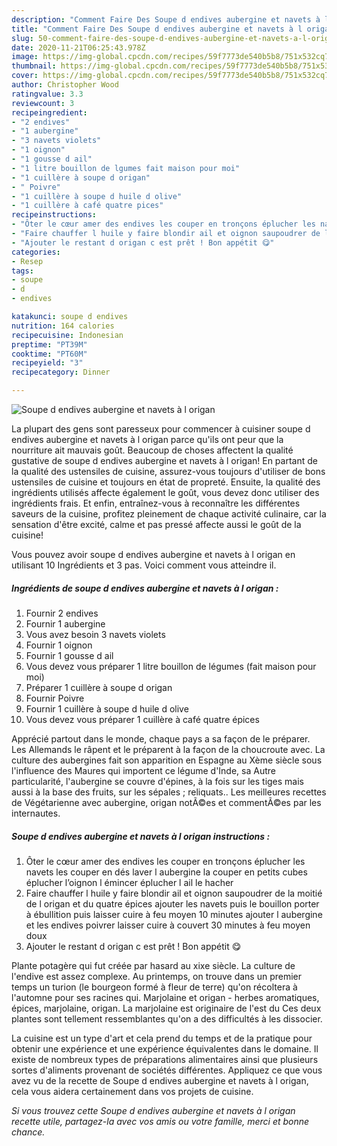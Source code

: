 ```yaml
---
description: "Comment Faire Des Soupe d endives aubergine et navets à l origan"
title: "Comment Faire Des Soupe d endives aubergine et navets à l origan"
slug: 50-comment-faire-des-soupe-d-endives-aubergine-et-navets-a-l-origan
date: 2020-11-21T06:25:43.978Z
image: https://img-global.cpcdn.com/recipes/59f7773de540b5b8/751x532cq70/soupe-d-endives-aubergine-et-navets-a-l-origan-photo-principale-de-la-recette.jpg
thumbnail: https://img-global.cpcdn.com/recipes/59f7773de540b5b8/751x532cq70/soupe-d-endives-aubergine-et-navets-a-l-origan-photo-principale-de-la-recette.jpg
cover: https://img-global.cpcdn.com/recipes/59f7773de540b5b8/751x532cq70/soupe-d-endives-aubergine-et-navets-a-l-origan-photo-principale-de-la-recette.jpg
author: Christopher Wood
ratingvalue: 3.3
reviewcount: 3
recipeingredient:
- "2 endives"
- "1 aubergine"
- "3 navets violets"
- "1 oignon"
- "1 gousse d ail"
- "1 litre bouillon de lgumes fait maison pour moi"
- "1 cuillère à soupe d origan"
- " Poivre"
- "1 cuillère à soupe d huile d olive"
- "1 cuillère à café quatre pices"
recipeinstructions:
- "Ôter le cœur amer des endives les couper en tronçons éplucher les navets les couper en dés laver l aubergine la couper en petits cubes éplucher l’oignon l émincer éplucher l ail le hacher"
- "Faire chauffer l huile y faire blondir ail et oignon saupoudrer de la moitié de l origan et du quatre épices ajouter les navets puis le bouillon porter à ébullition puis laisser cuire à feu moyen 10 minutes ajouter l aubergine et les endives poivrer laisser cuire à couvert 30 minutes à feu moyen doux"
- "Ajouter le restant d origan c est prêt ! Bon appétit 😋"
categories:
- Resep
tags:
- soupe
- d
- endives

katakunci: soupe d endives 
nutrition: 164 calories
recipecuisine: Indonesian
preptime: "PT39M"
cooktime: "PT60M"
recipeyield: "3"
recipecategory: Dinner

---
```



![Soupe d endives aubergine et navets à l origan](https://img-global.cpcdn.com/recipes/59f7773de540b5b8/751x532cq70/soupe-d-endives-aubergine-et-navets-a-l-origan-photo-principale-de-la-recette.jpg)

La plupart des gens sont paresseux pour commencer à cuisiner soupe d endives aubergine et navets à l origan parce qu'ils ont peur que la nourriture ait mauvais goût. Beaucoup de choses affectent la qualité gustative de soupe d endives aubergine et navets à l origan! En partant de la qualité des ustensiles de cuisine, assurez-vous toujours d'utiliser de bons ustensiles de cuisine et toujours en état de propreté. Ensuite, la qualité des ingrédients utilisés affecte également le goût, vous devez donc utiliser des ingrédients frais. Et enfin, entraînez-vous à reconnaître les différentes saveurs de la cuisine, profitez pleinement de chaque activité culinaire, car la sensation d'être excité, calme et pas pressé affecte aussi le goût de la cuisine!

<!--inarticleads1-->

Vous pouvez avoir soupe d endives aubergine et navets à l origan en utilisant 10 Ingrédients et 3 pas. Voici comment vous atteindre il.

##### Ingrédients de soupe d endives aubergine et navets à l origan :

1. Fournir 2 endives
1. Fournir 1 aubergine
1. Vous avez besoin 3 navets violets
1. Fournir 1 oignon
1. Fournir 1 gousse d ail
1. Vous devez vous préparer 1 litre bouillon de légumes (fait maison pour moi)
1. Préparer 1 cuillère à soupe d origan
1. Fournir  Poivre
1. Fournir 1 cuillère à soupe d huile d olive
1. Vous devez vous préparer 1 cuillère à café quatre épices


Apprécié partout dans le monde, chaque pays a sa façon de le préparer. Les Allemands le râpent et le préparent à la façon de la choucroute avec. La culture des aubergines fait son apparition en Espagne au Xème siècle sous l&#39;influence des Maures qui importent ce légume d&#39;Inde, sa Autre particularité, l&#39;aubergine se couvre d&#39;épines, à la fois sur les tiges mais aussi à la base des fruits, sur les sépales ; reliquats.. Les meilleures recettes de Végétarienne avec aubergine, origan notÃ©es et commentÃ©es par les internautes. 

<!--inarticleads2-->

##### Soupe d endives aubergine et navets à l origan instructions :

1. Ôter le cœur amer des endives les couper en tronçons éplucher les navets les couper en dés laver l aubergine la couper en petits cubes éplucher l’oignon l émincer éplucher l ail le hacher
1. Faire chauffer l huile y faire blondir ail et oignon saupoudrer de la moitié de l origan et du quatre épices ajouter les navets puis le bouillon porter à ébullition puis laisser cuire à feu moyen 10 minutes ajouter l aubergine et les endives poivrer laisser cuire à couvert 30 minutes à feu moyen doux
1. Ajouter le restant d origan c est prêt ! Bon appétit 😋


Plante potagère qui fut créée par hasard au xixe siècle. La culture de l&#39;endive est assez complexe. Au printemps, on trouve dans un premier temps un turion (le bourgeon formé à fleur de terre) qu&#39;on récoltera à l&#39;automne pour ses racines qui. Marjolaine et origan - herbes aromatiques, épices, marjolaine, origan. La marjolaine est originaire de l&#39;est du Ces deux plantes sont tellement ressemblantes qu&#39;on a des difficultés à les dissocier. 

<!--inarticleads1-->

<p>
La cuisine est un type d'art et cela prend du temps et de la pratique pour obtenir une expérience et une expérience équivalentes dans le domaine. Il existe de nombreux types de préparations alimentaires ainsi que plusieurs sortes d'aliments provenant de sociétés différentes. Appliquez ce que vous avez vu de la recette de Soupe d endives aubergine et navets à l origan, cela vous aidera certainement dans vos projets de cuisine.
</p>

<p>
<i>Si vous trouvez cette Soupe d endives aubergine et navets à l origan recette utile, partagez-la avec vos amis ou votre famille, merci et bonne chance.</i>
</p>
